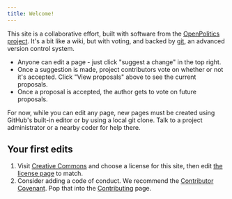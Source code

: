 ```yaml
---
title: Welcome!
---
```


This site is a collaborative effort, built with software from the [OpenPolitics project](https://openpolitics.org.uk). It's a bit like a wiki, but with voting, and backed by [git](https://git-scm.com), an advanced version control system.

* Anyone can edit a page - just click "suggest a change" in the top right.
* Once a suggestion is made, project contributors vote on whether or not it's accepted. Click "View proposals" above to see the current proposals.
* Once a proposal is accepted, the author gets to vote on future proposals.

For now, while you can edit any page, new pages must be created using GitHub's built-in editor or by using a local git clone. Talk to a project administrator or a nearby coder for help there.

## Your first edits

1. Visit [Creative Commons](https://creativecommons.org/) and choose a license for this site, then edit [the license page](license.html) to match.
2. Consider adding a code of conduct. We recommend the [Contributor Covenant](http://contributor-covenant.org/). Pop that into the [Contributing](contributing.html) page.